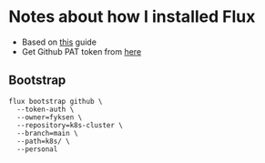# Notes about how I installed Flux

* Based on [this](https://fluxcd.io/flux/installation/bootstrap/github/) guide
* Get Github PAT token from [here](https://github.com/settings/tokens?type=beta)

## Bootstrap

```
flux bootstrap github \
  --token-auth \
  --owner=fyksen \
  --repository=k8s-cluster \
  --branch=main \
  --path=k8s/ \
  --personal
```